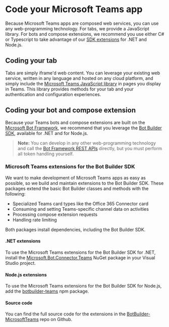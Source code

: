 # Code your Microsoft Teams app

Because Microsoft Teams apps are composed web services, you can use any web-programming technology. For tabs, we provide a JavaScript library. For bots and compose extensions, we recommend you use either C# or Typescript to take advantage of our [SDK extensions](#microsoft-teams-extensions-for-the-bot-builder-sdk) for .NET and Node.js.

## Coding your tab

Tabs are simply iframe'd web content. You can leverage your existing web service, written in any language and hosted on any cloud platform, and simply include the [Microsoft Teams JavaScript library](jslibrary.md) in pages you display in Teams. This library provides methods for your tab and your authentication and configuration experiences.

## Coding your bot and compose extension

Because your Teams bots and compose extensions are built on the [Microsoft Bot Framework](https://dev.botframework.com/), we recommend that you leverage the [Bot Builder SDK](https://docs.microsoft.com/en-us/bot-framework/resources-tools-downloads), available for .NET and for Node.js.

>**Note:** You can develop in any other web-programming technology and call the [Bot Framework REST APIs](https://docs.microsoft.com/en-us/bot-framework/rest-api/bot-framework-rest-overview) directly, but you must perform all token handling yourself.

### Microsoft Teams extensions for the Bot Builder SDK

We want to make development of Microsoft Teams apps as easy as possible, so we build and maintain extensions to the Bot Builder SDK. These packages extend the basic Bot Builder classes and methods with the following:

* Specialized Teams card types like the Office 365 Connector card
* Consuming and setting Teams-specific channel data on activities
* Processing compose extension requests
* Handling rate limiting

Both packages install dependencies, including the Bot Builder SDK.

#### .NET extensions

To use the Microsoft Teams extensions for the Bot Builder SDK for .NET, install the [Microsoft.Bot.Connector.Teams](https://www.nuget.org/packages/Microsoft.Bot.Connector.Teams) NuGet package in your Visual Studio project.

#### Node.js extensions

To use the Microsoft Teams extensions for the Bot Builder SDK for Node.js, add the [botbuilder-teams](https://www.npmjs.com/package/botbuilder-teams) npm package.

#### Source code

You can find the full source code for the extensions in the [BotBuilder-MicrosoftTeams](https://github.com/OfficeDev/BotBuilder-MicrosoftTeams) repo on Github.
